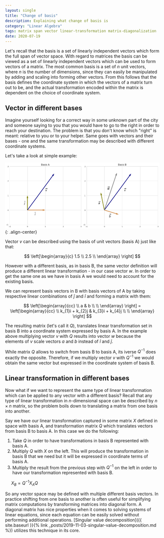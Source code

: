 ```yaml
---
layout: single
title: "Change of basis"
description: Explaining what change of basis is
category: "Linear Algebra"
tags: matrix span vector linear-transformation matrix-diagonalization
date: 2020-07-19
---
```

 
Let's recall that the basis is a set of linearly independent vectors which form the full span of vector space. With regard to matrices the basis can be viewed as a set of linearly independent vectors which can be used to form vectors of a matrix. The most common basis is a set of $n$ unit vectors, where $n$ is the number of dimensions, since they can easily be manipulated by adding and scaling into forming other vectors. From this follows that the basis defines the coordinate system in which the vectors of a matrix turn out to be, and the actual transformation encoded within the matrix is dependent on the choice of coordinate system.  
 
## Vector in different bases
 
Imagine yourself looking for a correct way in some unknown part of the city and someone saying to you that you would have to go to the right in order to reach your destination. The problem is that you don't know which "right" is meant: relative to you or to your helper. Same goes with vectors and their bases - one and the same transformation may be described with different coordinate systems.
 
Let's take a look at simple example:
 
![](/assets/images/linear_algebra/different_basis.png){: .align-center}
 
Vector $v$ can be described using the basis of unit vectors (basis A) just like that:
 
$$
\left[\begin{array}{c}
1.5 \\
2.5 \\    
\end{array} \right]
$$
 
However with a different basis, as in basis B, the same vector definition will produce a different linear transformation - in our case vector $w$. In order to get the same one as we have in basis A we would need to account for the existing basis.  
 
We can represent basis vectors in B with basis vectors of A by taking respective linear combinations of $\hat{j}$ and $\hat{i}$ and forming a matrix with them:
 
$$
\left[\begin{array}{cc}
\\
a & b \\   
\\
\end{array} \right] = \left[\begin{array}{cc}
\\
k_{1}i + k_{2}j & k_{3}i + k_{4}j \\   
\\
\end{array} \right]
$$
 
The resulting matrix (let's call it $Q$), translates linear transformation set in basis B into a coordinate system expressed by basis A. In the example above multiplying vector $v$ with $Q$ results into vector $w$ because the elements of $v$ scale vectors $a$ and $b$ instead of $\hat{i}$ and $\hat{j}$.
 
While matrix $Q$ allows to switch from basis B to basis A, its iverse $Q^{-1}$ does exactly the opposite. Therefore, if we multiply vector $v$ with $Q^{-1}$ we would obtain the same vector but expressed in the coordinate system of basis B.  
 
## Linear transformation in different bases
 
Now what if we want to represent the same type of linear transformation which can be applied to any vector with a different basis? Recall that any type of linear transformation in $n$-dimensional space can be described by $n \times n$ matrix, so the problem boils down to translating a matrix from one basis into another.
 
Say we have our linear transformation captured in some matrix $X$ defined in space with basis A, and transformation matrix $Q$ which translates vectors from basis B to basis A. In this case we do the following:
 1. Take $Q$ in order to have transformations in basis B represented with basis A.
 2. Multiply $Q$ with $X$ on the left. This will produce the transformation in basis B that we need but it will be expressed in coordinate terms of basis A.
 3. Multiply the result from the previous step with $Q^{-1}$ on the left in order to have our transformation represented with basis B.

&nbsp;&nbsp;&nbsp;&nbsp;
$X_B = Q^{-1}X_{A}Q$
 
So any vector space may be defined with multiple different basis vectors. In practice shifting from one basis to another is often useful for simplifying matrix computations by transforming matrices into diagonal form. A diagonal matrix has nice properties when it comes to solving systems of linear equations, since each equation can be easily solved without performing additional operations. [Singular value decomposition]({{ site.baseurl }}{% link _posts/2019-11-03-singular-value-decomposition.md %}) utilizes this technique in its core.
